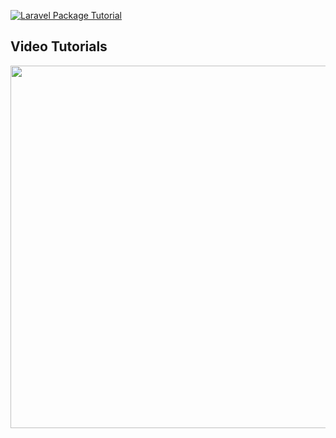 [<img src="https://infyom.com/static/laravel-package-a308bdbea163948d3c82afda149f91ab.png" alt="Laravel Package Tutorial">](https://www.youtube.com/channel/UCuCjzuwBqMqFdh0EU-UwQ-w?sub_confirmation=1)


## Video Tutorials

[<img src="https://img.youtube.com/vi/y_OHy5qNJlQ/0.jpg" width="580">](https://youtu.be/y_OHy5qNJlQ)
